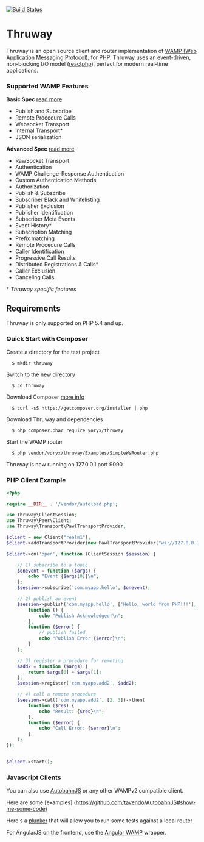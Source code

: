 [![Build Status](https://travis-ci.org/voryx/Thruway.svg?branch=master)](https://travis-ci.org/voryx/Thruway)

Thruway
===========

Thruway is an open source client and router implementation of [WAMP (Web Application Messaging Protocol)](http://wamp.ws/), for PHP.  Thruway uses an event-driven, non-blocking I/O model ([reactphp](http://reactphp.org/)), perfect for modern real-time applications.  

### <a name="features"></a>Supported WAMP Features

**Basic Spec** [read more](https://github.com/tavendo/WAMP/blob/master/spec/basic.md)
* Publish and Subscribe
* Remote Procedure Calls
* Websocket Transport
* Internal Transport\*
* JSON serialization



**Advanced Spec** [read more](https://github.com/tavendo/WAMP/blob/master/spec/advanced.md)
* RawSocket Transport
* Authentication
 * WAMP Challenge-Response Authentication
 * Custom Authentication Methods
* Authorization
* Publish & Subscribe
 * Subscriber Black and Whitelisting
 * Publisher Exclusion
 * Publisher Identification
 * Subscriber Meta Events
 * Event History\*
 * Subscription Matching
  * Prefix matching
* Remote Procedure Calls
 * Caller Identification
 * Progressive Call Results
 * Distributed Registrations & Calls\*
 * Caller Exclusion
 * Canceling Calls


\* _Thruway specific features_



Requirements
------------

Thruway is only supported on PHP 5.4 and up.

### Quick Start with Composer

Create a directory for the test project

      $ mkdir thruway

Switch to the new directory

      $ cd thruway

Download Composer [more info](https://getcomposer.org/doc/00-intro.md#downloading-the-composer-executable)

      $ curl -sS https://getcomposer.org/installer | php
      
Download Thruway and dependencies

      $ php composer.phar require voryx/thruway

Start the WAMP router

      $ php vendor/voryx/thruway/Examples/SimpleWsRouter.php
    
Thruway is now running on 127.0.0.1 port 9090 

### PHP Client Example

```php
<?php

require __DIR__ . '/vendor/autoload.php';

use Thruway\ClientSession;
use Thruway\Peer\Client;
use Thruway\Transport\PawlTransportProvider;

$client = new Client("realm1");
$client->addTransportProvider(new PawlTransportProvider("ws://127.0.0.1:9090/"));

$client->on('open', function (ClientSession $session) {

    // 1) subscribe to a topic
    $onevent = function ($args) {
        echo "Event {$args[0]}\n";
    };
    $session->subscribe('com.myapp.hello', $onevent);

    // 2) publish an event
    $session->publish('com.myapp.hello', ['Hello, world from PHP!!!'], [], ["acknowledge" => true])->then(
        function () {
            echo "Publish Acknowledged!\n";
        },
        function ($error) {
            // publish failed
            echo "Publish Error {$error}\n";
        }
    );

    // 3) register a procedure for remoting
    $add2 = function ($args) {
        return $args[0] + $args[1];
    };
    $session->register('com.myapp.add2', $add2);

    // 4) call a remote procedure
    $session->call('com.myapp.add2', [2, 3])->then(
        function ($res) {
            echo "Result: {$res}\n";
        },
        function ($error) {
            echo "Call Error: {$error}\n";
        }
    );
});


$client->start();
```

### Javascript Clients

You can also use [AutobahnJS](https://github.com/tavendo/AutobahnJS) or any other WAMPv2 compatible client.

Here are some [examples] (https://github.com/tavendo/AutobahnJS#show-me-some-code)

Here's a [plunker](http://plnkr.co/edit/8vcBDUzIhp48JtuTGIaj?p=info) that will allow you to run some tests against a local router

For AngularJS on the frontend, use the [Angular WAMP](https://github.com/voryx/angular-wamp) wrapper.


